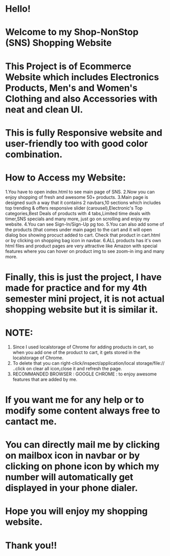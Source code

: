 
# Hello!

# Welcome to my Shop-NonStop (SNS) Shopping Website

# This Project is of Ecommerce Website which includes Electronics Products, Men's and Women's Clothing and also Accessories with neat and clean UI.

# This is fully Responsive website and user-friendly too with good color combination.

# How to Access my Website:

1.You have to open index.html to see main page of SNS.
2.Now you can enjoy shopping of fresh and awesome 50+ products.
3.Main page is designed such a way that it contains 2 navbars,10 sections which includes top trending & offers responsive slider (carousel),Electronic's Top categories,Best Deals of products with 4 tabs,Limited time deals with timer,SNS specials and many more, just go on scrolling and enjoy my website.
4.You can see Sign-In/Sign-Up pg too. 
5.You can also add some of the products (that comes under main page) to the cart and it will open dialog box showing procuct added to cart. Check that product in cart.html or by clicking on shopping bag icon in navbar.
6.ALL products has it's own html files and product pages are very attractive like Amazon with special features where you can hover on product img to see zoom-in img and many more.


# Finally, this is just the project, I have made for practice and for my 4th semester mini project, it is not actual shopping website but it is similar it.

# NOTE: 
1. Since I used localstorage of Chrome for adding products in cart, so when you add one of the product to cart, it gets stored in the localstorage of Chrome.   
2. To delete that you can right-click/inspect/application/local storage/file:// ..click on clear all icon,close it and refresh the page.
3. RECOMMANDED BROWSER : GOOGLE CHROME : to enjoy awesome features that are added by me.
 
# If you want me for any help or to modify some content always free to cantact me.
# You can directly mail me by clicking on mailbox icon in navbar or by clicking on phone icon by which my number will automatically get displayed in your phone dialer.


# Hope you will enjoy my shopping website.

# Thank you!!


